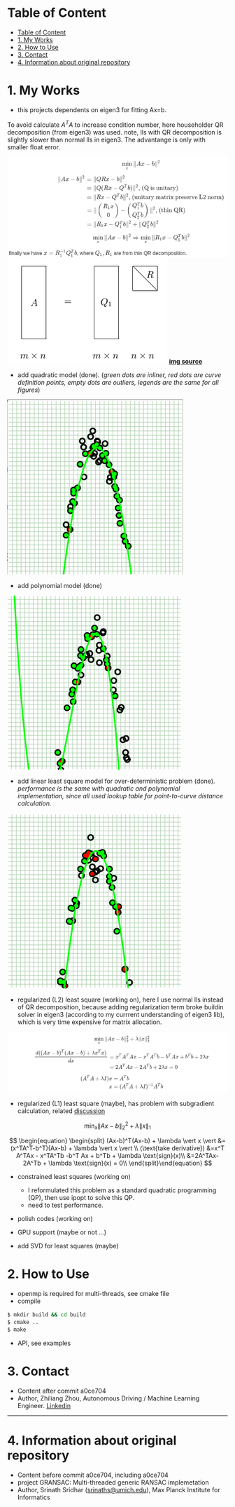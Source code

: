 # Table of Content
- [Table of Content](#table-of-content)
- [1. My Works](#1-my-works)
- [2. How to Use](#2-how-to-use)
- [3. Contact](#3-contact)
- [4. Information about original repository](#4-information-about-original-repository)

# 1. My Works
* this projects dependents on eigen3 for fitting Ax=b.
  
To avoid calculate $A^TA$ to increase condition number, here householder QR decomposition (from eigen3) was used. note, lls with QR decomposition is slightly slower than normal lls in eigen3. The advantange is only with smaller float error.

<!-- $$\min_{x}\|Ax-b\|^2 $$

$$
\begin{equation}
\begin{split}
\|Ax-b\|^2 &= \|QRx-b\|^2\\
           &= \|Q(Rx-Q^Tb)\|^2 \text{, (Q is unitary)}\\
           &= \|Rx-Q^Tb\|^2 \text{, (unitary matrix preserve L2 norm)}\\
           &= \| \begin{pmatrix}R_1x\\0\end{pmatrix} - \begin{pmatrix}Q_1^Tb\\Q_2^Tb\end{pmatrix} \|^2 \text{, (thin QR)} \\
           &= \|R_1x-Q_1^Tb\|^2 + \|Q_2^Tb\|^2\\
\end{split}\end{equation}
$$

$$\min_{x}\|Ax-b\|^2 \Rightarrow \min_x \|R_1x-Q_1^Tb\|^2$$

finally we have $ x = R_1^{-1}Q_1^Tb$, where $Q_1,R_1$ are from thin QR decomposition.  -->

![lls_qr](./imgs/lls_qr.png)
![thin_qr](./imgs/thin_qr.png)
**[img source](http://www.cnblogs.com/daniel-D/p/3208534.html)**

* add quadratic model (done). 
  (_green dots are inliner, red dots are curve definition points, empty dots are outliers, legends are the same for all figures_)

![RANSAC quadratic fitting example](./examples/quadratic_fitting.png)

* add polynomial model (done)

![RANSAC polynomial fitting example](./examples/polynomial_fitting.png)
 
* add linear least square model for over-deterministic problem (done). 
  _performance is the same with quadratic and polynomial implementation, since all used lookup table for point-to-curve distance calculation._

![lls fitting example](./examples/lls_fitting.png)

* regularized (L2) least square (working on), here I use normal lls instead of QR decomposition, because adding regularization term broke buildin solver in eigen3 (according to my currrent understanding of eigen3 lib), which is very time expensive for matrix allocation.
<!-- 
$$\min_{x}\|Ax-b\|_2^2 + \lambda \|x\|_2^2$$

$$
\begin{equation}
\begin{split}
\frac{d((Ax-b)^T(Ax-b) + \lambda x^Tx)}{dx} &=x^T A^TAx - x^TA^Tb -b^T Ax + b^Tb + 2\lambda x\\
                         &=2A^TAx-2A^Tb + 2\lambda x = 0\\
\end{split}\end{equation}
$$

$$
\begin{equation}
\begin{split}
(A^TA+\lambda I)x  &= A^Tb\\
x &= (A^TA+\lambda I)^{-1}A^Tb 
\end{split}\end{equation}
$$ 
-->

![l2_lls_qr](./imgs/l2_lls_qr.png)

* regularized (L1) least square (maybe), has problem with subgradient calculation, related [discussion](https://stsievert.com/blog/2015/12/09/inverse-part-2/)

$$\min_{x}\|Ax-b\|_2^2 + \lambda \|x\|_1$$

$$
\begin{equation}
\begin{split}
(Ax-b)^T(Ax-b) + \lambda \vert x \vert   &=(x^TA^T-b^T)(Ax-b) + \lambda \vert x \vert \\
(\text{take derivative}) &=x^T A^TAx - x^TA^Tb -b^T Ax + b^Tb + \lambda \text{sign}(x)\\
                         &=2A^TAx-2A^Tb + \lambda \text{sign}(x) = 0\\
\end{split}\end{equation}
$$

* constrained least squares (working on)
    * I reformulated this problem as a standard quadratic programming (QP), then use ipopt to solve this QP.
    * need to test performance.

* polish codes (working on)
* GPU support (maybe or not ...)
* add SVD for least squares (maybe)


# 2. How to Use
* openmp is required for multi-threads, see cmake file
* compile
```bash
$ mkdir build && cd build
$ cmake ..
$ make
```

* API, see examples

# 3. Contact
* Content after commit a0ce704
* Author, Zhiliang Zhou, Autonomous Driving / Machine Learning Engineer. [Linkedin](https://www.linkedin.com/in/zhiliang-zhou/)


---
# 4. Information about original repository
* Content before commit a0ce704, including a0ce704
* project GRANSAC: Multi-threaded generic RANSAC implemetation
* Author, Srinath Sridhar (srinaths@umich.edu), Max Planck Institute for Informatics
